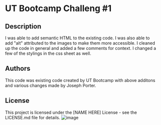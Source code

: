 # UT Bootcamp Challeng #1

## Description

I was able to add semantic HTML to the existing code. I was also able to add "alt" attributed to the images to make them more accessible. I cleaned up the code in general and added a few comments for context. I changed a few of the stylings in the css sheet as well. 


## Authors

This code was existing code created by UT Bootcamp with above additons and various changes made by Joseph Porter.

## License

This project is licensed under the [NAME HERE] License - see the LICENSE.md file for details.
![image](https://github.com/Joey2522/Homework/assets/148152563/4a6d79d8-9660-47c9-839d-58c6b5007804)
